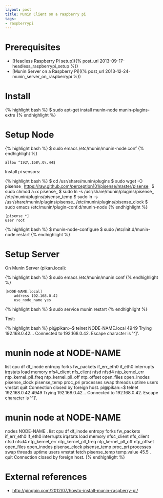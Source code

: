 ```yaml
---
layout: post
title: Munin Client on a raspberry pi
tags:
- raspberrypi
---
```


Prerequisites
=============

- [Headless Raspberry Pi setup]({% post_url 2013-09-17-headless_raspberrypi_setup %})
- [Munin Server on a Raspberry Pi]({% post_url 2013-12-24-munin_server_on_raspberrypi %})


Install
=======

{% highlight bash %}
$ sudo apt-get install munin-node munin-plugins-extra
{% endhighlight %}


Setup Node
==========

{% highlight bash %}
$ sudo emacs /etc/munin/munin-node.conf
{% endhighlight %}

```
allow ^192\.168\.0\.44$
```

Install pi sensors:

{% highlight bash %}
$ cd /usr/share/munin/plugins
$ sudo wget -O pisense_ https://raw.github.com/perception101/pisense/master/pisense_
$ sudo chmod a+x pisense_
$ sudo ln -s /usr/share/munin/plugins/pisense_ /etc/munin/plugins/pisense_temp
$ sudo ln -s /usr/share/munin/plugins/pisense_ /etc/munin/plugins/pisense_clock
$ sudo emacs /etc/munin/plugin-conf.d/munin-node
{% endhighlight %}

```
[pisense_*]
user root
```

{% highlight bash %}
$ munin-node-configure
$ sudo /etc/init.d/munin-node restart
{% endhighlight %}

Setup Server
============

On Munin Server (pikan.local):

{% highlight bash %}
$ sudo emacs /etc/munin/munin.conf
{% endhighlight %}

```
[NODE-NAME.local]
    address 192.168.0.42
    use_node_name yes
```

{% highlight bash %}
$ sudo service munin restart
{% endhighlight %}

Test:

{% highlight bash %}
pi@pikan:~$ telnet NODE-NAME.local 4949
Trying 192.168.0.42...
Connected to 192.168.0.42.
Escape character is '^]'.
# munin node at NODE-NAME
list
cpu df df_inode entropy forks fw_packets if_err_eth0 if_eth0 interrupts irqstats load memory nfs4_client nfs_client nfsd nfsd4 ntp_kernel_err ntp_kernel_pll_freq ntp_kernel_pll_off ntp_offset open_files open_inodes pisense_clock pisense_temp proc_pri processes swap threads uptime users vmstat
quit
Connection closed by foreign host.
pi@pikan:~$ telnet 192.168.0.42 4949
Trying 192.168.0.42...
Connected to 192.168.0.42.
Escape character is '^]'.
# munin node at NODE-NAME
nodes
NODE-NAME
.
list
cpu df df_inode entropy forks fw_packets if_err_eth0 if_eth0 interrupts irqstats load memory nfs4_client nfs_client nfsd nfsd4 ntp_kernel_err ntp_kernel_pll_freq ntp_kernel_pll_off ntp_offset open_files open_inodes pisense_clock pisense_temp proc_pri processes swap threads uptime users vmstat
fetch pisense_temp
temp.value 45.5
.
quit
Connection closed by foreign host.
{% endhighlight %}


External references
===================

- <http://pingbin.com/2012/07/howto-install-munin-raspberry-pi/>
